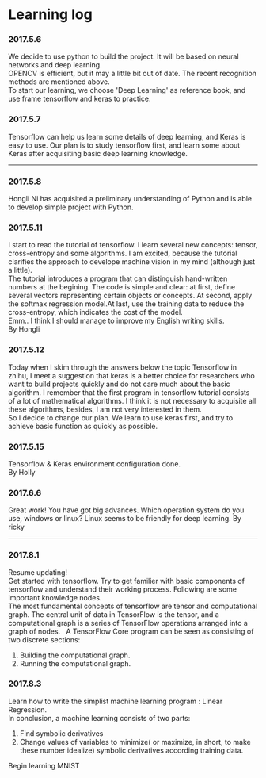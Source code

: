 # Learning log  
### 2017.5.6  
We decide to use python to build the project. It will be based on neural networks and deep learning.  
OPENCV is efficient, but it may a little bit out of date. The recent recognition methods are mentioned above.  
To start our learning, we choose 'Deep Learning' as reference book, and use frame tensorflow and keras to practice.  
### 2017.5.7   
Tensorflow can help us learn some details of deep learning, and Keras is easy to use. Our plan is to study tensorflow first, and learn some about Keras after acquisiting basic deep learning knowledge.   

----  

### 2017.5.8  
Hongli Ni has acquisited a preliminary understanding of Python and is able to develop simple project with Python.   
### 2017.5.11
I start to read the tutorial of tensorflow. I learn several new concepts: tensor, cross-entropy and some algorithms. I am excited, because the tutorial clarifies the approach to develope machine vision in my mind (although just a little).   
The tutorial introduces a program that can distinguish hand-written numbers at the begining. The code is simple and clear: at first, define several vectors representing certain objects or concepts. At second, apply the softmax regression model.At last, use the training data to reduce the cross-entropy, which indicates the cost of the model.    
Emm.. I think I should manage to improve my English writing skills.  
By Hongli  
### 2017.5.12  
Today when I skim through the answers below the topic Tensorflow in zhihu, I meet a suggestion that keras is a better choice for researchers who want to build projects quickly and do not care much about the basic algorithm. I remember that the first program in tensorflow tutorial consists of a lot of mathematical algorithms. I think it is not necessary to acquisite all these algorithms, besides, I am not very interested in them.   
So I decide to change our plan. We learn to use keras first, and try to achieve basic function as quickly as possible.   
### 2017.5.15
Tensorflow & Keras environment configuration done.  
By Holly


### 2017.6.6
Great work! You have got big advances. 
Which operation system do you use, windows or linux? Linux seems to be friendly for deep learning.
By ricky

----   

### 2017.8.1   
Resume updating!   
Get started with tensorflow. Try to get familier with basic components of tensorflow and understand their working process. Following are some important knowledge nodes.   
The most fundamental concepts of tensorflow are tensor and computational graph. The central unit of data in TensorFlow is the tensor, and a computational graph is a series of TensorFlow operations arranged into a graph of nodes.   
A TensorFlow Core program can be seen as consisting of two discrete sections:    
1. Building the computational graph.   
2. Running the computational graph.   

### 2017.8.3  
Learn how to write the simplist machine learning program : Linear Regression.   
In conclusion, a machine learning consists of two parts:   
1. Find symbolic derivatives
2. Change values of variables to minimize( or maximize, in short, to make these number idealize) symbolic derivatives according training data.        
   
Begin learning MNIST   
